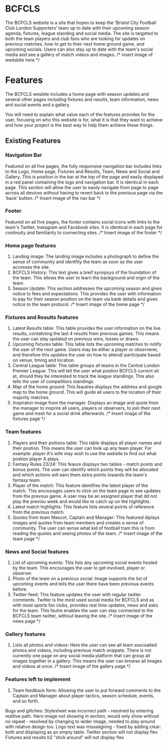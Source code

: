 # BCFCLS
The BCFCLS website is a site that hopes to keep the 'Bristol City Football Club London Supporters' team up to date with their upcoming season agenda, fixtures, league standing and social media. The site is targeted to both the team players and club fans who are looking for updates on previous matches, how to get to their next home ground game, and upcoming socials. Users can also stay up to date with the team's social media and see a gallery of match videos and images. 
/* insert image of wedsbite here */

# Features
The BCFCLS wesbite includes a home page with season updates and several other pages including fixtures and results, team information, news and social events and a gallery. 

You will need to explain what value each of the features provides for the user, focusing on who this website is for, what it is that they want to achieve and how your project is the best way to help them achieve these things.

## Existing Features
### Navigation Bar

Featured on all five pages, the fully responsive navigation bar includes links to the Logo, Home page, Fixtures and Results, Team, News and Social and Gallery. This is position in the bar at the top of the page and easily displayed in a red panel containing the logo and navigation bar. It is identical in each page.
This section will allow the user to easily navigate from page to page across all devices without having to revert back to the previous page via the ‘back’ button.
/* Insert image of the nav bar */

### Footer
Featured on all five pages, the footer contains social icons with links to the team's Twitter, Instagram and Facebook sites. It is identical in each page for continuity and familiarity to connecting sites.
/* Insert image of the footer */

### Home page features 
1. Landing image:
The landing image includes a photograph to define the sense of community and identfity the team as soon as the user accesses the site. 
2. BCFCLS History:
This text gives a breif synopsys of the foundation of the team. This allows the user to learn the background and orgin of the team. 
3. Season Update:
This section addresses the upcoming season and gives notice to fees and expectations. This provides the user with information to pay for their season position on the team via bank details and gives notice to the team protocol. 
/* Insert image of the home page */

### Fixtures and Results features
1. Latest Results table:
This table provides the user information on the live results, contatining the last 4 results from previous games. This means the user can stay updated on previous wins, losses or draws.
2. Upcoming fixtures table:
This table lists the upcoming matches to notify the user of the next game. Users may be either a player or observerer, and therefore this updates the user on how to attend/ participate based on venue, timing and location. 
3. Central League table:
This table groups all teams in the Central London Premier League. This will tell the user what postion BCFCLS current sit at, should they be interested to track the league standings. This also tells the user of competitiors standings. 
4. Map of the home ground:
This feautres displays the address and google map to the home ground. This will guide all users to the location of their majority matches. 
5. Inspiraton image from the manager: 
Displays an image and quote from the manager to insprire all users, players or observers, to join their next game and meet for a social drink afterwards. 
/* Insert image of the fixtures page */

### Team features
1. Players and their poitions table:
This table displays all player names and their postion. This means the user can look up any team player. For example: player A's wife may wish to use the website to find out what postion player A plays. 
2. Fantasy Rules 23/24: 
This feaure displays two tables - match points and bonus points. The user can identify which points they will be allocated and which actions will earn them extra points towards the team's fantasy team. 
3. Player of the match:
This feature identifies the latest player of the match. This encourages users to click  on the team page to see updates from the prevous game. A user may be an assigned player that dd not play the previou week and would like to catch up on the highlights.
4. Latest match highlights:
This feature lists several points of reference from the previous match. 
5. Quotes from team Mascot, Captain and Manager:
This featured diplays images and quotes from team members and creates a sense of community. The user can sense what kid of football tram this is from reading the quotes and seeing photos of the team. 
/* Insert image of the team page */

### News and Social features 
1. List of upcoming events:
This lists any upcoming social events hosted by the team. This encourages the user to get involved, player or observer. 
2. Photo of the team on a previous social:
Image supports the list of upcoming events and tells the user there have been previous events before. 
3. Twitter feed:
This feature updates the user with regular twitter comments. Twitter is the most used social media for BCFCLS and as with most sports fan clubs, provides real time updates, news and asks for the team. This fautre enables the user can stay connected to the BCFCLS team twitter, without leaving the site. 
/* Insert image of the news page */

### Gallery features
1. Lists all photos and videos:
Here the user can see all team asscoaited photos and videos, including previous match snippets. There is not currently one page on any social media platform that can group all images together in a gallery. This means the user can browse all images and videos at once. 
/* Insert image of the gallery page */

### Features left to implement
1. Team feedback form:
Allowing the user to put forward comments to the Captain and Manager about player tactics, season schedule, events, and so forth. 






Bugs and glitches:
Stylesheet was incorrect path - resolved by entering realtive path. 
Hero image not showing in section, would only show without no repeat - resolved by changing to wider image, needed to play around with relative design too. 
Logo text was missaligning - fixed by adding clear: both and displaying as an empty table. 
Twitter section will not display flex
Fixtures and results h2 "stick around" will not display flex
